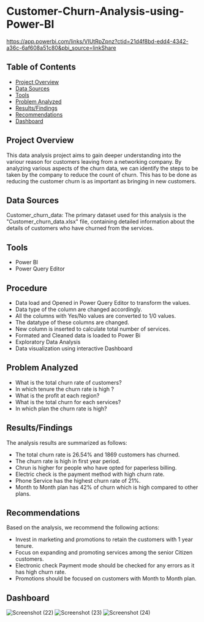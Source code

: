 # Customer-Churn-Analysis-using-Power-BI
https://app.powerbi.com/links/VIUtRpZpnz?ctid=21d4f8bd-edd4-4342-a36c-6af608a51c80&pbi_source=linkShare
## Table of Contents
- [Project Overview](project-overview)
- [Data Sources](data-sources)
- [Tools](tools)
- [Problem Analyzed](problem-analyzed)
- [Results/Findings](results/findings)
- [Recommendations](recommendations)
- [Dashboard](dashboard)

## Project Overview
This data analysis project aims to gain deeper understanding into the variour reason for customers leaving from a networking company. By analyzing various aspects of the churn data, we can identify the steps to be taken by the company to reduce the count of churn. This has to be done as reducing the customer churn is as important as bringing in new customers.

## Data Sources
Customer_churn_data: The primary dataset used for this analysis is the "Customer_churn_data.xlsx" file, containing detailed information about the details of customers who have churned from the services.

## Tools
- Power BI
- Power Query Editor
## Procedure
- Data load and Opened in Power Query Editor to transform the values.
- Data type of the column are changed accordingly.
- All the columns with Yes/No values are converted to 1/0 values.
- The datatype of these columns are changed.
- New column is inserted to calculate total number of services.
- Formated and Cleaned data is loaded to Power Bi 
- Exploratory Data Analysis
- Data visualization using interactive Dashboard

## Problem Analyzed 
- What is the total churn rate of customers?
- In which tenure the churn rate is high ?
- What is the profit at each region?
- What is the total churn for each services?
- In which plan the churn rate is high?

## Results/Findings
The analysis results are summarized as follows:

- The total churn rate is 26.54% and 1869 customers has churned.
- The churn rate is high in first year period.
- Chrun is higher for people who have opted for paperless billing.
- Electric check is the payment method with high churn rate.
- Phone Service has the highest churn rate of 21%.
- Month to Month plan has 42% of churn which is high compared to other plans.

## Recommendations
Based on the analysis, we recommend the following actions:

- Invest in marketing and promotions to retain the customers with 1 year tenure.
- Focus on expanding and promoting services among the senior Citizen customers.
- Electronic check Payment mode should be checked for any errors as it has high churn rate.
- Promotions should be focused on customers with Month to Month plan.
## Dashboard
![Screenshot (22)](https://github.com/Shalini-K-S/Customer-Churn-Analysis-using-Power-BI/assets/163270221/7f15f076-6628-4eb7-866e-1b509f01c007)
![Screenshot (23)](https://github.com/Shalini-K-S/Customer-Churn-Analysis-using-Power-BI/assets/163270221/0b5aa246-d341-4c87-bce4-02d9872f2b8f)
![Screenshot (24)](https://github.com/Shalini-K-S/Customer-Churn-Analysis-using-Power-BI/assets/163270221/c67ae9dd-e430-4379-a173-0285f1ee1ff3)

